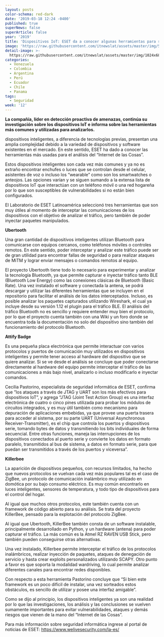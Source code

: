 ```yaml
---
layout: posts
color-schema: red-dark
date: '2019-03-18 12:24 -0400'
published: true
superNews: false
superArticle: false
year: '2019'
title: 'Dispositivos IoT: ESET da a conocer algunas herramientas para su análisis'
image: 'https://raw.githubusercontent.com/itnewslat/assets/master/img/540x320/iotp.jpg'
detail-image: >-
  https://raw.githubusercontent.com/itnewslat/assets/master/img/1024x680/iotg.jpg
categories:
  - Venezuela
  - Colombia
  - Argentina
  - Perú
  - Ecuador
  - Chile
  - Panama
tags:
  - Seguridad
week: '12'
---
```

**La compañía, líder en detección proactiva de amenazas, continúa su investigación sobre los dispositivos IoT e informa sobre las herramientas más comunes y utilizadas para analizarlos.** 

 dispositivos inteligentes, a diferencia de tecnologías previas, presentan una amplia complejidad debido a la variedad de dispositivos y software existentes en el mercado. En este sentido, ESET ha dado a conocer las herramientas más usadas para el análisis del “Internet de las Cosas”. 

Estos dispositivos inteligentes son cada vez más comunes y ya no es extraño encontrar enchufes o luces que se controlan desde el celular, asistentes de voz o incluso los “wearable” como son los smartwatches o anteojos. Las opciones varían y se siguen sumando a la extensa lista de dispositivos IoT que interactúan con un teléfono móvil o una red hogareña por lo que son susceptibles de vulnerabilidades si no están bien configurados. 
 
El Laboratorio de ESET Latinoamérica seleccionó tres herramientas que son muy útiles al momento de interceptar las comunicaciones de los dispositivos con el objetivo de analizar el tráfico, pero también de poder inyectar paquetes manipulados. 

**Ubertooth**

Una gran cantidad de dispositivos inteligentes utilizan Bluetooth para comunicarse con equipos cercanos, como teléfonos móviles o controles remotos. En este sentido, poder interceptar y analizar este tráfico puede ser de gran utilidad para encontrar fallas de seguridad o para realizar ataques de MiTM y lograr enviar mensajes o comandos remotos al equipo.

El proyecto Ubertooth tiene todo lo necesario para experimentar y analizar la tecnología Bluetooth, ya que permite capturar e inyectar tráfico tanto BLE (Bluetooth Low Energy) como las conexiones clásicas de Bluetooth (Basic Rate).
Una vez instalado el software y conectada la antena, se podrá descargar y utilizar las diferentes herramientas que se incluyen en el repositorio para facilitar el análisis de los datos interceptados. Incluso, es posible analizar los paquetes capturados utilizando Wireshark, el cual ya incluye desde su versión 1.12 el plugin para el tráfico BLE.
El análisis del tráfico Bluetooth no es sencillo y requiere entender muy bien el protocolo, por lo que el proyecto cuenta también con una Wiki y un foro donde se encuentra toda la documentación no solo del dispositivo sino también del funcionamiento del protocolo Bluetooth. 

**Attify Badge**

Es una pequeña placa electrónica que permite interactuar con varios protocolos y puertos de comunicación muy utilizados en dispositivos inteligentes y permite tener acceso al hardware del dispositivo que se quiere analizar. Si se ve desde el análisis se concluye que poder conectarse directamente al hardware del equipo permite interceptar el tráfico de las comunicaciones a más bajo nivel, analizarlo o incluso modificarlo e inyectar comandos.

Cecilia Pastorino, especialista de seguridad informática de ESET, confirma que ”los ataques a través de JTAG y UART son los más efectivos para dispositivos IoT”, y agrega “JTAG (Joint Test Action Group) es una interfaz electrónica de cuatro o cinco pines utilizada para probar los módulos de circuitos integrados, y es muy útil también como mecanismo para depuración de aplicaciones embebidas, ya que provee una puerta trasera para acceder al sistema, por su parte UART (Universal Asynchronous Receiver-Transmitter), es el chip que controla los puertos y dispositivos serie, tomando bytes de datos y transmitiendo los bits individuales de forma secuencial. Entre otras funciones, maneja las interrupciones de los dispositivos conectados al puerto serie y convierte los datos en formato paralelo, transmitidos al bus de sistema, a datos en formato serie, para que puedan ser transmitidos a través de los puertos y viceversa”.

**Killerbee**

La aparición de dispositivos pequeños, con recursos limitados, ha hecho que nuevos protocolos se vuelvan cada vez más populares tal es el caso de ZigBee, un protocolo de comunicación inalámbrico muy utilizado en domótica por su bajo consumo eléctrico. Es muy común encontrarlo en luces inteligentes, sensores de temperatura, y todo tipo de dispositivos para el control del hogar.

Al igual que muchos otros protocolos, este también cuenta con un framework de código abierto para su análisis. Se trata del proyecto KillerBee, pensado para la explotación del protocolo ZigBee.

Al igual que Ubertooth, KillerBee también consta de un software instalable, principalmente desarrollado en Python, y un hardware (antena) para poder capturar el tráfico. La más común es la Atmel RZ RAVEN USB Stick, pero también pueden conseguirse otras alternativas.

Una vez instalado, Killerbee permite interceptar el tráfico de los protocolos inalámbricos, realizar inyección de paquetes, ataques de denegación de servicio y hasta crear exploits personalizados utilizando SCAPY. Otro punto a favor es que soporta la modalidad wardriving, lo cual permite analizar diferentes canales para encontrar redes disponibles.

Con respecto a esta herramienta Pastorino concluye que “Si bien este framework es un poco difícil de instalar, una vez sorteados estos obstáculos, es sencillo de utilizar y posee una interfaz amigable”.

Como se dijo al principio, los dispositivos inteligentes ya son una realidad por lo que las investigaciones, los análisis y las conclusiones se vuelven sumamente importantes para evitar vulnerabilidades, ataques y demás riesgos que vienen de la mano del “Internet de las Cosas”. 

Para más información sobre seguridad informática ingrese al portal de noticias de ESET: https://www.welivesecurity.com/la-es/


